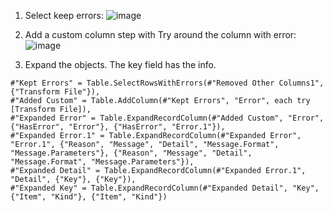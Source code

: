 1. Select keep errors:
![image](https://user-images.githubusercontent.com/1643325/227686191-bef5e7ac-d169-47e1-8133-730f4d4367f0.png)

2. Add a custom column step with Try around the column with error:
![image](https://user-images.githubusercontent.com/1643325/227686391-b1d73576-8665-497b-9555-30b11781c3b2.png)

3. Expand the objects. The key field has the info.

```
#"Kept Errors" = Table.SelectRowsWithErrors(#"Removed Other Columns1", {"Transform File"}),
#"Added Custom" = Table.AddColumn(#"Kept Errors", "Error", each try [Transform File]),
#"Expanded Error" = Table.ExpandRecordColumn(#"Added Custom", "Error", {"HasError", "Error"}, {"HasError", "Error.1"}),
#"Expanded Error.1" = Table.ExpandRecordColumn(#"Expanded Error", "Error.1", {"Reason", "Message", "Detail", "Message.Format", "Message.Parameters"}, {"Reason", "Message", "Detail", "Message.Format", "Message.Parameters"}),
#"Expanded Detail" = Table.ExpandRecordColumn(#"Expanded Error.1", "Detail", {"Key"}, {"Key"}),
#"Expanded Key" = Table.ExpandRecordColumn(#"Expanded Detail", "Key", {"Item", "Kind"}, {"Item", "Kind"})
```
